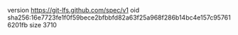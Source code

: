 version https://git-lfs.github.com/spec/v1
oid sha256:16e7723fe1f0f59bece2bfbbfd82a63f25a968f286b14bc4e157c957616201fb
size 3710
